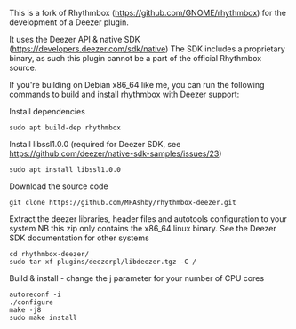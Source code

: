 This is a fork of Rhythmbox (https://github.com/GNOME/rhythmbox) 
for the development of a Deezer plugin.

It uses the Deezer API & native SDK (https://developers.deezer.com/sdk/native)
The SDK includes a proprietary binary, as such this plugin cannot be a part 
of the official Rhythmbox source.

If you're building on Debian x86_64 like me, you can run the following commands
to build and install rhythmbox with Deezer support:

Install dependencies
```
sudo apt build-dep rhythmbox
```

Install libssl1.0.0 (required for Deezer SDK, 
see https://github.com/deezer/native-sdk-samples/issues/23)
```
sudo apt install libssl1.0.0
```

Download the source code
```
git clone https://github.com/MFAshby/rhythmbox-deezer.git
```

Extract the deezer libraries, header files and autotools 
configuration to your system
NB this zip only contains the x86_64 linux binary. 
See the Deezer SDK documentation for other systems
```
cd rhythmbox-deezer/
sudo tar xf plugins/deezerpl/libdeezer.tgz -C / 
```

Build & install - change the j parameter for your number of CPU cores
```
autoreconf -i
./configure
make -j8
sudo make install
```